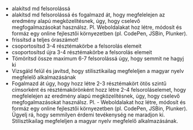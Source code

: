 - alakítsd md felsorolássá
- alakítsd md felsorolássá és fogalmazd át, hogy megfelelejen az eredmény alapú megközelítésnek, úgy, hogy cselevő megfogalmazásokat használsz. Pl. Weboldalakat hoz létre, módosít és formáz egy online fejlesztői környezetben (pl. CodePen, JSBin, Plunker).
- frissítsd a teljes óraszámot!
- csoportosítsd 3-4 résztémakörbe a felsorolás elemeit
- csoportosítsd újra 3-4 résztémakörbe a felsorolás elemeit
- Tömörítsd össze maximum 6-7 felsorolássá úgy, hogy semmit ne hagyj ki
- Vizsgáld felül és javítsd, hogy stilisztikailag megfeleljen a magyar nyelv megfelelő alkalmazásának
- Fogalmazd át úgy, hogy hozz létre 2-3 résztémakört ötös szintű címsorként és résztémakörönként hozz létre 2-4 felsoroláselemet, hogy megfelelejen az eredmény alapú megközelítésnek, úgy, hogy cselevő megfogalmazásokat használsz. Pl. - Weboldalakat hoz létre, módosít és formáz egy online fejlesztői környezetben (pl. CodePen, JSBin, Plunker). Ügyelj rá, hogy semmilyen érdemi tevékenység ne maradjon ki. Stilisztikailag megfeleljen a magyar nyelv megfelelő alkalmazásának.
